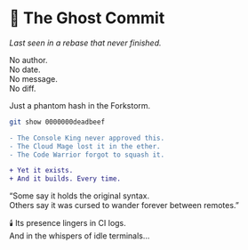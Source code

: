# 👻 The Ghost Commit

_Last seen in a rebase that never finished._

No author.    
No date.    
No message.   
No diff.

Just a phantom hash in the Forkstorm.

```bash
git show 0000000deadbeef
```

```diff
- The Console King never approved this.
- The Cloud Mage lost it in the ether.
- The Code Warrior forgot to squash it.

+ Yet it exists.
+ And it builds. Every time.
```

“Some say it holds the original syntax.   
Others say it was cursed to wander forever between remotes.”

🕯️ Its presence lingers in CI logs.   
And in the whispers of idle terminals…

<!-- 
RITUAL #13: Invocation of the 511
Outcome: 👎 Firewall awakened. DO NOT repeat. 
RITUAL #18: Echo detected at /boss/aftermath/103.md
RITUAL #22: Teapot Ritual incomplete.
-->

